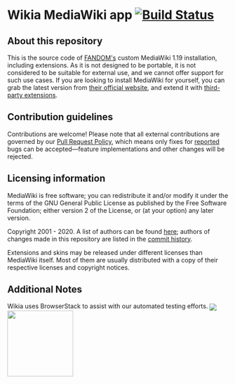 # Wikia MediaWiki app [![Build Status](https://travis-ci.org/Wikia/app.svg?branch=dev)](https://travis-ci.org/Wikia/app)
## About this repository
This is the source code of [FANDOM's](http://fandom.wikia.com/explore) custom MediaWiki 1.19 installation, including extensions.
As it is not designed to be portable, it is not considered to be suitable for external use, and we cannot offer support for such use cases. If you are looking to install MediaWiki for yourself, you can grab the latest version from [their official website](https://www.mediawiki.org), and extend it with [third-party extensions](https://www.mediawiki.org/wiki/Manual:Extensions).

## Contribution guidelines
Contributions are welcome! Please note that all external contributions are governed by our [Pull Request Policy](http://dev.wikia.com/wiki/Volunteer_Developers/Pull_Request_Policy), which means only fixes for [reported](http://community.wikia.com/wiki/Special:Contact/bug) bugs can be accepted—feature implementations and other changes will be rejected.

## Licensing information
MediaWiki is free software; you can redistribute it and/or modify it under the terms of the GNU General Public License as published by the Free Software Foundation; either version 2 of the License, or (at your option) any later version.

Copyright 2001 - 2020. A list of authors can be found [here](https://phabricator.wikimedia.org//r/p/mediawiki/core;browse/master/CREDITS);
authors of changes made in this repository are listed in the [commit history](https://github.com/Wikia/app/commits/dev).

Extensions and skins may be released under different licenses than MediaWiki itself. Most of them are usually distributed with a copy of their respective licenses and copyright notices.

## Additional Notes
Wikia uses BrowserStack to assist with our automated testing efforts.
<a href="https://www.browserstack.com/automate/public-build/SlY1cjdFL0lvdGEzYjZCNW4wSmRwa3hmaVVNaWIyYUVRUitUUlozSVdpND0tLUc2cUVpSDBGZjZ0cEt6MjZMWGwvZHc9PQ==--1e3c85e699d3e2322f750d80ce097a9fab6ee979"><img valign="middle" src="https://www.browserstack.com/automate/badge.svg?badge_key=SlY1cjdFL0lvdGEzYjZCNW4wSmRwa3hmaVVNaWIyYUVRUitUUlozSVdpND0tLUc2cUVpSDBGZjZ0cEt6MjZMWGwvZHc9PQ==--1e3c85e699d3e2322f750d80ce097a9fab6ee979"></a>  <a href="http://www.browserstack.com"><img valign="middle" width="150" src="https://bstacksupport.zendesk.com/attachments/token/ojYZjNWZsYGIGhzwWlxeeoEPT/?name=browserstack-logo-600x315.png"></a>
